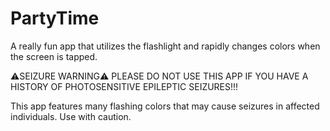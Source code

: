 # PartyTime
A really fun app that utilizes the flashlight and rapidly changes colors when the screen is tapped.<br/>

⚠️SEIZURE WARNING⚠️
PLEASE DO NOT USE THIS APP IF YOU HAVE A HISTORY OF PHOTOSENSITIVE EPILEPTIC SEIZURES!!!<br/>


This app features many flashing colors that may cause seizures in affected individuals. 
Use with caution.

